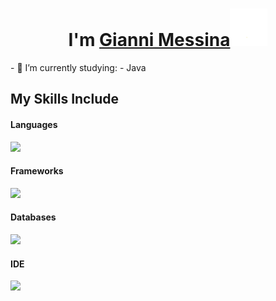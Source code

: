 <h1 align="center">I'm <a href="https://github.com/Aryagm">Gianni Messina<a><img src="https://github.com/Kathryn-Jie/Kathryn-Jie/blob/main/wave.gif" width="60px"/></h1>
- 🔭 I’m currently studying:
	- Java

 ## My Skills Include

<h4> Languages </h4>
<span> 

  <img src="https://img.shields.io/badge/Java-ED8B00?style=for-the-badge&logo=java&logoColor=white">

  <h4> Frameworks </h4>
<span>
   <img src="https://img.shields.io/badge/spring-%236DB33F.svg?style=for-the-badge&logo=spring&logoColor=white">
</span>

<h4> Databases </h4>
<span>
  <img src="https://img.shields.io/badge/MySQL-00000F?style=for-the-badge&logo=mysql&logoColor=white">
</span>

<h4> IDE </h4>
<span>
<img src="https://img.shields.io/badge/IntelliJIDEA-000000.svg?style=for-the-badge&logo=intellij-idea&logoColor=white">



</span>

